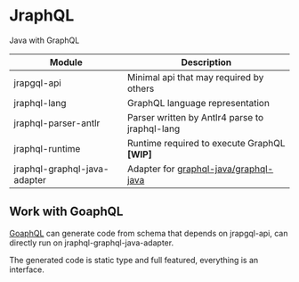 # JraphQL
Java with GraphQL


Module | Description
-------|-----------
jrapgql-api | Minimal api that may required by others
jraphql-lang | GraphQL language representation
jraphql-parser-antlr | Parser written by Antlr4 parse to jraphql-lang
jraphql-runtime | Runtime required to execute GraphQL __[WIP]__
jraphql-graphql-java-adapter | Adapter for [graphql-java/graphql-java](https://github.com/graphql-java/graphql-java)



## Work with GoaphQL
[GoaphQL](https://github.com/wenerme/goaphql) can generate code from schema that depends on jrapgql-api, can directly run on jraphql-graphql-java-adapter.  

The generated code is static type and full featured, everything is an interface.
